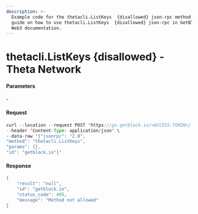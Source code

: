```yaml
---
description: >-
  Example code for the thetacli.ListKeys  {disallowed} json-rpc method. Сomplete
  guide on how to use thetacli.ListKeys  {disallowed} json-rpc in GetBlock.io
  Web3 documentation.
---
```


# thetacli.ListKeys {disallowed} - Theta Network

#### Parameters

\-

#### Request

```java
curl --location --request POST 'https://go.getblock.io/<ACCESS-TOKEN>/' \
--header 'Content-Type: application/json' \ 
--data-raw '{"jsonrpc": "2.0",
"method": "thetacli.ListKeys",
"params": {},
"id": "getblock.io"}'
```

#### Response

```java
{
    "result": "null",
    "id": "getblock.io",
    "status_code": 405,
    "message": "Method not allowed"
}
```
